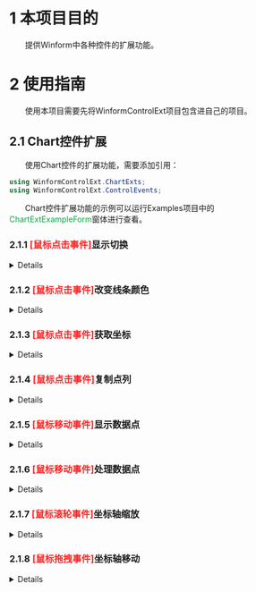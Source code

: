 # 1 本项目目的
&emsp;&emsp;提供Winform中各种控件的扩展功能。

# 2 使用指南
&emsp;&emsp;使用本项目需要先将WinformControlExt项目包含进自己的项目。
## 2.1 Chart控件扩展

&emsp;&emsp;使用Chart控件的扩展功能，需要添加引用：
```C#
using WinformControlExt.ChartExts;
using WinformControlExt.ControlEvents;
```

&emsp;&emsp;Chart控件扩展功能的示例可以运行Examples项目中的<font color="#00aa44">ChartExtExampleForm</font>窗体进行查看。

### 2.1.1 <font color="#ff2222">[鼠标点击事件]</font>显示切换

<details>

&emsp;&emsp;本功能可以实现<font color="#0044ff">多个ChartArea</font>和<font color="#0044ff">一个ChartArea</font>之间的切换。使用函数<font color="#dd0000">RegistClickOne_Multi_SwitchEvent</font>来实现：<br/>
1. 鼠标双击切换
```C#
chart.RegistClickOne_Multi_SwitchEvent(ControlClickEvent.DoubleClick);
```
2. 鼠标左键单击切换
```C#
chart.RegistClickOne_Multi_SwitchEvent(ControlClickEvent.LeftClick);
```
3. 鼠标右键单击切换
```C#
chart.RegistClickOne_Multi_SwitchEvent(ControlClickEvent.RightClick);
```

</details>

### 2.1.2 <font color="#ff2222">[鼠标点击事件]</font>改变线条颜色
<details>
&emsp;&emsp;本功能可以实现一个ChartArea中的线条颜色随机切换。使用函数<font color="#dd0000">RegistClickChangeChartAreaLineColorEvent</font>来实现：<br/>

1. 鼠标双击改变线条颜色
```C#
chart.RegistClickChangeChartAreaLineColorEvent(ControlClickEvent.DoubleClick);
```
2. 鼠标左键单击改变线条颜色
```C#
chart.RegistClickChangeChartAreaLineColorEvent(ControlClickEvent.LeftClick);
```
3. 鼠标右键单击改变线条颜色
```C#
chart.RegistClickChangeChartAreaLineColorEvent(ControlClickEvent.RightClick);
```
</details>

### 2.1.3 <font color="#ff2222">[鼠标点击事件]</font>获取坐标

<details>

&emsp;&emsp;本功能可以在鼠标移动到某个ChartArea内时，获取鼠标在该ChartArea上的对应坐标，并对该坐标进行自定义处理。<br>
&emsp;&emsp;在注册本功能时需要先有一个<span id="数据处理回调函数">数据处理的回调函数</span>：
```C#
void ProcessPoint(Series series, DataPoint point)
{
    //进行自定义处理
}
```

&emsp;&emsp;或是一个Action变量：

```C#
Action<Series, DataPoint> ProcessPoint = (Series series, DataPoint point) =>
    {
        //进行自定义处理
    };
```

&emsp;&emsp;有了回调函数后，本功能可以使用函数<font color="#dd0000">RegistClickGetChartAreaInnerCoordinateEvent</font>来实现：<br/>

1. 鼠标双击获取坐标
```C#
chart.RegistClickGetChartAreaInnerCoordinateEvent(ControlClickEvent.DoubleClick , ProcessPoint);
```
2. 鼠标左键单击获取坐标
```C#
chart.RegistClickGetChartAreaInnerCoordinateEvent(ControlClickEvent.LeftClick , ProcessPoint);
```
3. 鼠标右键单击获取坐标
```C#
chart.RegistClickGetChartAreaInnerCoordinateEvent(ControlClickEvent.RightClick , ProcessPoint);
```

</details>

### 2.1.4 <font color="#ff2222">[鼠标点击事件]</font>复制点列

<details>

&emsp;&emsp;本功能可以实现复制一个ChartArea中各Series的所有点列。使用函数<font color="#dd0000">RegistClickCopyPointsEvent</font>来实现：<br/>

1. 鼠标双击复制点列
```C#
chart.RegistClickCopyPointsEvent(ControlClickEvent.DoubleClick);
```
2. 鼠标左键单击复制点列
```C#
chart.RegistClickCopyPointsEvent(ControlClickEvent.LeftClick);
```
3. 鼠标右键单击复制点列
```C#
chart.RegistClickCopyPointsEvent(ControlClickEvent.RightClick);
```

</details>

### 2.1.5 <font color="#ff2222">[鼠标移动事件]</font>显示数据点

<details>

&emsp;&emsp;本功能可以实现在鼠标经过一个ChartArea时查看距离最近的DataPoint的坐标。本功能使用函数<font color="#dd0000">RegistMouseMoveProcessPointEvent</font>来实现：<br/>

```C#
chart.RegistMouseMovePointToolTipEvent(Color.Red, 10, MarkerStyle.Circle);
```

&emsp;&emsp;其中，三个参数分别代表了选中的点的标记颜色、尺寸和形态。

</details>

### 2.1.6 <font color="#ff2222">[鼠标移动事件]</font>处理数据点

<details>

&emsp;&emsp;本功能可以实现在鼠标经过一个ChartArea时对距离鼠标最近的点进行自定义处理（同样，需要先定义一个[数据处理的回调函数](#数据处理回调函数)，如上）。本功能使用函数<font color="#dd0000">RegistMouseMoveProcessPointEvent</font>来实现：<br/>

```C#
chart.RegistMouseMoveProcessPointEvent(ProcessPoint);
```

</details>

### 2.1.7 <font color="#ff2222">[鼠标滚轮事件]</font>坐标轴缩放

<details>

&emsp;&emsp;本功能可以实现鼠标在一个ChartArea内转动滚轮时对该图表进行缩放。本功能使用函数<font color="#dd0000">RegistMouseWheelScaleEvent</font>来实现：<br/>

```C#
chart.RegistMouseWheelScaleEvent(1f , 1f , 1f , 0 , 1);
```

&emsp;&emsp;其中，5个参数依次代表：<br/>
* 缩放速度
* x轴能放缩到的最小长度
* y轴能放缩到的最小长度
* x轴最大最小值保留的小数点位数
* y轴最大最小值保留的小数点位数

</details>

### 2.1.8 <font color="#ff2222">[鼠标拖拽事件]</font>坐标轴移动

<details>

&emsp;&emsp;本功能可以实现鼠标在一个ChartArea内拖拽时对坐标轴进行移动。本功能使用函数<font color="#dd0000">RegistDragMoveEvent</font>来实现：<br/>

```C#
chart.RegistDragMoveEvent(0 , 1);
```

&emsp;&emsp;其中，2个参数依次代表：<br/>
* x轴最大最小值保留的小数点位数
* y轴最大最小值保留的小数点位数
  
</details>

